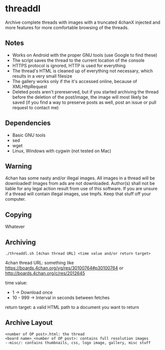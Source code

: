 threaddl
========

Archive complete threads with images with a truncated 4chanX injected and
more features for more comfortable browsing of the threads.

Notes
-----

* Works on Android with the proper GNU tools (use Google to find these)
* The script saves the thread to the current location of the console
* HTTPS protocol is ignored, HTTP is used for everything
* The thread's HTML is cleaned up of everything not necessary, which
    results in a very small filesize
* The gallery works only if the it's accessed online, because of
    XMLHttpRequest
* Deleted posts aren't prereserved, but if you started archiving the
    thread before the deletion of the post/image, the image will most
    likely be saved (if you find a way to preserve posts as well,
    post an issue or pull request to contact me)

Dependencies
------------

* Basic GNU tools
* sed
* wget
* Linux, Windows with cygwin (not tested on Mac)

Warning
--------

4chan has some nasty and/or illegal images. All images in a thread will
be downloaded! Images from ads are not downloaded. Author(s) shall not be
liable for any legal action result from use of this software. If you are
unsure if a thread will contain illegal images, use tmpfs. Keep that stuff
off your computer.

Copying
-------

Whatever

Archiving
---------

    ./threaddl.sh [4chan thread URL] <time value and/or return target>

4chan thread URL: something like
https://boards.4chan.org/vg/res/30100764#p30100764
or
http://boards.4chan.org/c/res/2012645

time value:
* 1 -> Download once
* 10 - 999 -> Interval in seconds between fetches

return target: a valid HTML path to a document you want to return

Archive Layout
--------------

    <number of OP post>.html: the thread
    <board name>_<number of OP post>: contains full resolution images
    --misc/: contains thumbnails, css, logo image, gallery, misc stuff
